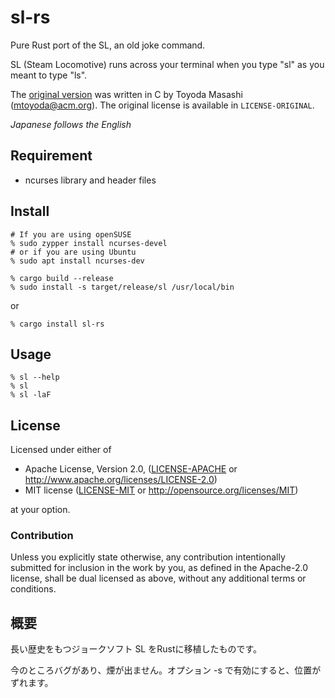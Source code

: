 # sl-rs

Pure Rust port of the SL, an old joke command.

SL (Steam Locomotive) runs across your terminal when you type "sl" as you meant to type "ls".

The [original version](https://github.com/mtoyoda/sl) was written in C by Toyoda Masashi (mtoyoda@acm.org).
The original license is available in `LICENSE-ORIGINAL`.

*Japanese follows the English*

## Requirement
* ncurses library and header files

## Install

```shell
# If you are using openSUSE
% sudo zypper install ncurses-devel
# or if you are using Ubuntu
% sudo apt install ncurses-dev

% cargo build --release
% sudo install -s target/release/sl /usr/local/bin
```

or 

```shell
% cargo install sl-rs
```

## Usage

```shell
% sl --help
% sl
% sl -laF
```

## License

Licensed under either of

 * Apache License, Version 2.0, ([LICENSE-APACHE](LICENSE-APACHE) or http://www.apache.org/licenses/LICENSE-2.0)
 * MIT license ([LICENSE-MIT](LICENSE-MIT) or http://opensource.org/licenses/MIT)

at your option.

### Contribution

Unless you explicitly state otherwise, any contribution intentionally submitted
for inclusion in the work by you, as defined in the Apache-2.0 license, shall be dual licensed as above, without any
additional terms or conditions.


## 概要
長い歴史をもつジョークソフト SL をRustに移植したものです。

今のところバグがあり、煙が出ません。オプション -s で有効にすると、位置がずれます。
